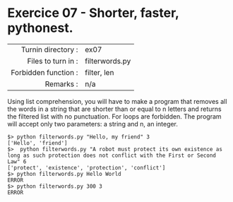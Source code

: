# Exercice 07 - Shorter, faster, pythonest.

|                         |                    |
| -----------------------:| ------------------ |
|   Turnin directory :    |  ex07              |
|   Files to turn in :    |  filterwords.py    |
|   Forbidden function :  |  filter, len       |
|   Remarks :             |  n/a               |

Using list comprehension, you will have to make a program that removes all the words in a string that are shorter than or equal to n letters and returns the filtered list with no punctuation. For loops are forbidden.
The program will accept only two parameters: a string and n, an integer.

```console
$> python filterwords.py "Hello, my friend" 3
['Hello', 'friend']
$>  python filterwords.py "A robot must protect its own existence as long as such protection does not conflict with the First or Second Law" 6
['protect', 'existence', 'protection', 'conflict']
$> python filterwords.py Hello World
ERROR
$> python filterwords.py 300 3
ERROR
```
